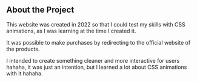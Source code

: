 ## About the Project
This website was created in 2022 so that I could test my skills with CSS animations, as I was learning at the time I created it.

It was possible to make purchases by redirecting to the official website of the products.

I intended to create something cleaner and more interactive for users hahaha, it was just an intention, but I learned a lot about CSS animations with it hahaha.
